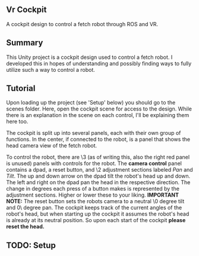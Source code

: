 ## Vr Cockpit
A cockpit design to control a fetch robot through ROS and VR.

## Summary
This Unity project is a cockpit design used to control a fetch robot. I developed this 
in hopes of understanding and possibly finding ways to fully utilize such a way to control a
robot. 

## Tutorial
Upon loading up the project (see 'Setup' below) you should go to the scenes folder. Here, open the 
cockpit scene for access to the design. While there is an explanation in the scene on each control,
I'll be explaining them here too. 

The cockpit is split up into several panels, each with their own group of functions. In the center, if
connected to the robot, is a panel that shows the head camera view of the fetch robot. 

To control the robot, there are \3 (as of writing this, also the right red panel is unused) panels
with controls for the robot. The **camera control** panel contains a dpad, a reset button, and \2 adjustment
sections labeled *Pan* and *Tilt*. The up and down arrow on the dpad tilt the robot's head up and down. The 
left and right on the dpad pan the head in the respective direction. The change in degrees each press of a 
button makes is represented by the adjustment sections. Higher or lower these to your liking.
**IMPORTANT NOTE:** The reset button sets the robots camera to a neutral \0 degree tilt and 0\ degree pan.
The cockpit keeps track of the current angles of the robot's head, but when starting up the cockpit
it assumes the robot's head is already at its neutral position. So upon each start of the cockpit **please**
**reset the head.**

## TODO: Setup
